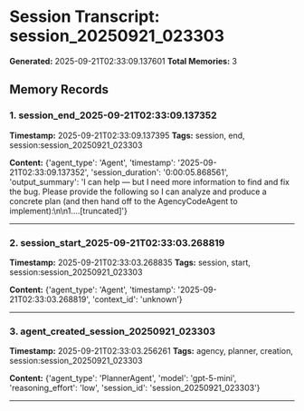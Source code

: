# Session Transcript: session_20250921_023303

**Generated:** 2025-09-21T02:33:09.137601
**Total Memories:** 3

## Memory Records

### 1. session_end_2025-09-21T02:33:09.137352

**Timestamp:** 2025-09-21T02:33:09.137395
**Tags:** session, end, session:session_20250921_023303

**Content:** {'agent_type': 'Agent', 'timestamp': '2025-09-21T02:33:09.137352', 'session_duration': '0:00:05.868561', 'output_summary': 'I can help — but I need more information to find and fix the bug. Please provide the following so I can analyze and produce a concrete plan (and then hand off to the AgencyCodeAgent to implement):\n\n1....[truncated]'}

---

### 2. session_start_2025-09-21T02:33:03.268819

**Timestamp:** 2025-09-21T02:33:03.268835
**Tags:** session, start, session:session_20250921_023303

**Content:** {'agent_type': 'Agent', 'timestamp': '2025-09-21T02:33:03.268819', 'context_id': 'unknown'}

---

### 3. agent_created_session_20250921_023303

**Timestamp:** 2025-09-21T02:33:03.256261
**Tags:** agency, planner, creation, session:session_20250921_023303

**Content:** {'agent_type': 'PlannerAgent', 'model': 'gpt-5-mini', 'reasoning_effort': 'low', 'session_id': 'session_20250921_023303'}

---

